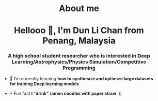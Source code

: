 <h1 align="center">About me

<h1 align="center">Hellooo 👋, I'm Dun Li Chan from Penang, Malaysia</h1>

<h3 align="center">A high school student researcher who is interested in Deep Learning/Astrophysics/Physics Simulation/Competitive Programming</h3>

- 🌱 I’m currently learning **how to synthesize and optimize large datasets for training Deep learning models**

- ⚡ Fun fact **I "drink" ramen noodles with paper straw** :))

<p align="center">
</p>


